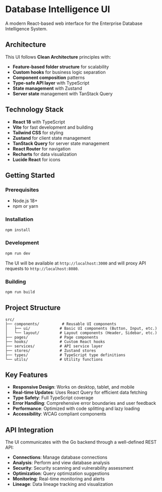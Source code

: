 # Database Intelligence UI

A modern React-based web interface for the Enterprise Database Intelligence System.

## Architecture

This UI follows **Clean Architecture** principles with:

- **Feature-based folder structure** for scalability
- **Custom hooks** for business logic separation
- **Component composition** patterns
- **Type-safe API layer** with TypeScript
- **State management** with Zustand
- **Server state** management with TanStack Query

## Technology Stack

- **React 18** with TypeScript
- **Vite** for fast development and building
- **Tailwind CSS** for styling
- **Zustand** for client state management
- **TanStack Query** for server state management
- **React Router** for navigation
- **Recharts** for data visualization
- **Lucide React** for icons

## Getting Started

### Prerequisites

- Node.js 18+ 
- npm or yarn

### Installation

```bash
npm install
```

### Development

```bash
npm run dev
```

The UI will be available at `http://localhost:3000` and will proxy API requests to `http://localhost:8080`.

### Building

```bash
npm run build
```

## Project Structure

```
src/
├── components/          # Reusable UI components
│   ├── ui/             # Basic UI components (Button, Input, etc.)
│   └── layout/         # Layout components (Header, Sidebar, etc.)
├── pages/              # Page components
├── hooks/              # Custom React hooks
├── services/           # API service layer
├── stores/             # Zustand stores
├── types/              # TypeScript type definitions
└── utils/              # Utility functions
```

## Key Features

- **Responsive Design**: Works on desktop, tablet, and mobile
- **Real-time Updates**: Uses React Query for efficient data fetching
- **Type Safety**: Full TypeScript coverage
- **Error Handling**: Comprehensive error boundaries and user feedback
- **Performance**: Optimized with code splitting and lazy loading
- **Accessibility**: WCAG compliant components

## API Integration

The UI communicates with the Go backend through a well-defined REST API:

- **Connections**: Manage database connections
- **Analysis**: Perform and view database analysis
- **Security**: Security scanning and vulnerability assessment
- **Optimization**: Query optimization suggestions
- **Monitoring**: Real-time monitoring and alerts
- **Lineage**: Data lineage tracking and visualization
